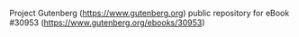Project Gutenberg (https://www.gutenberg.org) public repository for eBook #30953 (https://www.gutenberg.org/ebooks/30953)
